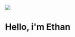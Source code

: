 <img src="https://user-images.githubusercontent.com/132306277/235547711-76368b15-fe48-4196-9874-d75814353851.gif"/>
<h1> Hello, i'm Ethan </h1>
